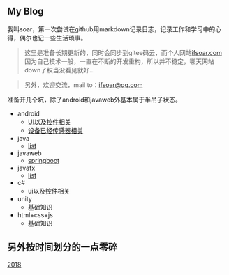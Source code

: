 ## My Blog
我叫soar，第一次尝试在github用markdown记录日志，记录工作和学习中的心得，偶尔也记一些生活琐事。
>这里是准备长期更新的，同时会同步到gitee码云，而个人网站[ifsoar.com](http://ifsoar.com)因为自己技术一般，一直在不断的开发重构，所以并不稳定，哪天网站down了权当没看见就好...

>另外，欢迎交流，mail to：ifsoar@qq.com

准备开几个坑，除了android和javaweb外基本属于半吊子状态。

* android
    * [UI以及控件相关](android/ui-bloglist.md)
    * [设备已经传感器相关](android/sensor-bloglist.md)
* java
    * [list](java/java-bloglist.md)
* javaweb
    * [springboot](javaweb/springboot-bloglist.md)
* javafx
    * [list](javafx/javafx-bloglist.md)
* c#
    * ui以及控件相关
* unity
    * 基础知识
* html+css+js
    * 基础知识

## 另外按时间划分的一点零碎
[2018](other/2018-bloglist.md)